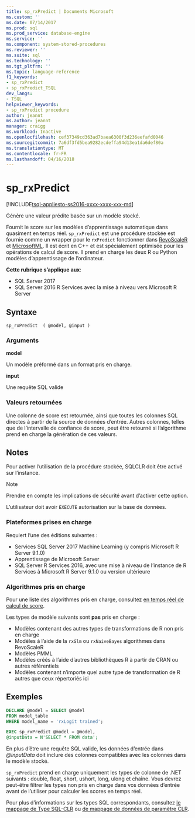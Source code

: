 ```yaml
---
title: sp_rxPredict | Documents Microsoft
ms.custom: ''
ms.date: 07/14/2017
ms.prod: sql
ms.prod_service: database-engine
ms.service: ''
ms.component: system-stored-procedures
ms.reviewer: ''
ms.suite: sql
ms.technology: ''
ms.tgt_pltfrm: ''
ms.topic: language-reference
f1_keywords:
- sp_rxPredict
- sp_rxPredict_TSQL
dev_langs:
- TSQL
helpviewer_keywords:
- sp_rxPredict procedure
author: jeannt
ms.author: jeannt
manager: craigg
ms.workload: Inactive
ms.openlocfilehash: cef37349cd363ad7baea6300f3d236eefafd0046
ms.sourcegitcommit: 7a6df3fd5bea9282ecdeffa94d13ea1da6def80a
ms.translationtype: MT
ms.contentlocale: fr-FR
ms.lasthandoff: 04/16/2018
---
```

# <a name="sprxpredict"></a>sp_rxPredict  
[!INCLUDE[tsql-appliesto-ss2016-xxxx-xxxx-xxx-md](../../includes/tsql-appliesto-ss2016-xxxx-xxxx-xxx-md.md)]

Génère une valeur prédite basée sur un modèle stocké.

Fournit le score sur les modèles d’apprentissage automatique dans quasiment en temps réel. `sp_rxPredict` est une procédure stockée est fournie comme un wrapper pour le `rxPredict` fonctionner dans [RevoScaleR](https://docs.microsoft.com/r-server/r-reference/revoscaler/revoscaler) et [MicrosoftML](https://docs.microsoft.com/r-server/r-reference/microsoftml/microsoftml-package). Il est écrit en C++ et est spécialement optimisée pour les opérations de calcul de score. Il prend en charge les deux R ou Python modèles d’apprentissage de l’ordinateur.

**Cette rubrique s’applique aux**:  
- SQL Server 2017  
- SQL Server 2016 R Services avec la mise à niveau vers Microsoft R Server  

## <a name="syntax"></a>Syntaxe

```
sp_rxPredict  ( @model, @input )
```

### <a name="arguments"></a>Arguments

**model**

Un modèle préformé dans un format pris en charge. 

**input**

Une requête SQL valide

### <a name="return-values"></a>Valeurs retournées

Une colonne de score est retournée, ainsi que toutes les colonnes SQL directes à partir de la source de données d’entrée.
Autres colonnes, telles que de l’intervalle de confiance de score, peut être retourné si l’algorithme prend en charge la génération de ces valeurs.

## <a name="remarks"></a>Notes

Pour activer l’utilisation de la procédure stockée, SQLCLR doit être activé sur l’instance.

> [!NOTE]
> Prendre en compte les implications de sécurité avant d’activer cette option.

L’utilisateur doit avoir `EXECUTE` autorisation sur la base de données.

### <a name="supported-platforms"></a>Plateformes prises en charge

Requiert l’une des éditions suivantes :  
- Services SQL Server 2017 Machine Learning (y compris Microsoft R Server 9.1.0)  
- Apprentissage de Microsoft Server  
- SQL Server R Services 2016, avec une mise à niveau de l’instance de R Services à Microsoft R Server 9.1.0 ou version ultérieure  

### <a name="supported-algorithms"></a>Algorithmes pris en charge

Pour une liste des algorithmes pris en charge, consultez [en temps réel de calcul de score](../../advanced-analytics/real-time-scoring.md).

Les types de modèle suivants sont **pas** pris en charge :  
- Modèles contenant des autres types de transformations de R non pris en charge  
- Modèles à l’aide de la `rxGlm` ou `rxNaiveBayes` algorithmes dans RevoScaleR  
- Modèles PMML  
- Modèles créés à l’aide d’autres bibliothèques R à partir de CRAN ou autres référentiels  
- Modèles contenant n’importe quel autre type de transformation de R autres que ceux répertoriés ici  

## <a name="examples"></a>Exemples

```sql
DECLARE @model = SELECT @model 
FROM model_table 
WHERE model_name = 'rxLogit trained';

EXEC sp_rxPredict @model = @model,
@inputData = N'SELECT * FROM data';
```

En plus d’être une requête SQL valide, les données d’entrée dans *@inputData* doit inclure des colonnes compatibles avec les colonnes dans le modèle stocké.

`sp_rxPredict` prend en charge uniquement les types de colonne de .NET suivants : double, float, short, ushort, long, ulong et chaîne. Vous devrez peut-être filtrer les types non pris en charge dans vos données d’entrée avant de l’utiliser pour calculer les scores en temps réel. 

  Pour plus d’informations sur les types SQL correspondants, consultez [le mappage de Type SQL-CLR](https://msdn.microsoft.com/library/bb386947.aspx) ou [de mappage de données de paramètre CLR](../clr-integration-database-objects-types-net-framework/mapping-clr-parameter-data.md).

